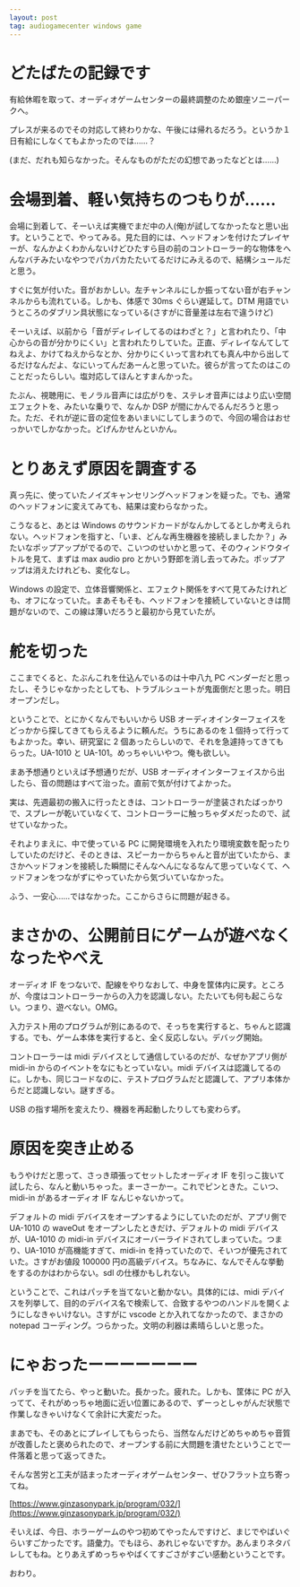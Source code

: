```yaml
---
layout: post
tag: audiogamecenter windows game
---
```


# どたばたの記録です

有給休暇を取って、オーディオゲームセンターの最終調整のため銀座ソニーパークへ。

プレスが来るのでその対応して終わりかな、午後には帰れるだろう。というか１日有給にしなくてもよかったのでは……？

(まだ、だれも知らなかった。そんなものがただの幻想であったなどとは……)

# 会場到着、軽い気持ちのつもりが……

会場に到着して、そーいえば実機でまだ中の人(俺)が試してなかったなと思い出す。ということで、やってみる。見た目的には、ヘッドフォンを付けたプレイヤーが、なんかよくわかんないけどひたすら目の前のコントローラー的な物体をへんなバチみたいなやつでパカパカたたいてるだけにみえるので、結構シュールだと思う。

すぐに気が付いた。音がおかしい。左チャンネルにしか振ってない音が右チャンネルからも流れている。しかも、体感で 30ms ぐらい遅延して。DTM 用語でいうところのダブリン具状態になっている(さすがに音量差は左右で違うけど)

そーいえば、以前から「音がディレイしてるのはわざと？」と言われたり、「中心からの音が分かりにくい」と言われたりしていた。正直、ディレイなんてしてねえよ、かけてねえからなとか、分かりにくいって言われても真ん中から出してるだけなんだよ、なにいってんだあーんと思っていた。彼らが言ってたのはこのことだったらしい。塩対応してほんとすまんかった。

たぶん、視聴用に、モノラル音声には広がりを、ステレオ音声にはより広い空間エフェクトを、みたいな乗りで、なんか DSP が間にかんでるんだろうと思った。ただ、それが逆に音の定位をあいまいにしてしまうので、今回の場合はおせっかいでしかなかった。どげんかせんといかん。

# とりあえず原因を調査する

真っ先に、使っていたノイズキャンセリングヘッドフォンを疑った。でも、通常のヘッドフォンに変えてみても、結果は変わらなかった。

こうなると、あとは Windows のサウンドカードがなんかしてるとしか考えられない。ヘッドフォンを指すと、「いま、どんな再生機器を接続しましたか？」みたいなポップアップがでるので、こいつのせいかと思って、そのウィンドウタイトルを見て、まずは max audio pro とかいう野郎を消し去ってみた。ポップアップは消えたけれども、変化なし。

Windows の設定で、立体音響関係と、エフェクト関係をすべて見てみたけれども、オフになっていた。まあそもそも、ヘッドフォンを接続していないときは問題がないので、この線は薄いだろうと最初から見ていたが。

# 舵を切った

ここまでくると、たぶんこれを仕込んでいるのは十中八九 PC ベンダーだと思ったし、そうじゃなかったとしても、トラブルシュートが鬼面倒だと思った。明日オープンだし。

ということで、とにかくなんでもいいから USB オーディオインターフェイスをどっかから探してきてもらえるように頼んだ。うちにあるのを１個持って行ってもよかった。幸い、研究室に 2 個あったらしいので、それを急遽持ってきてもらった。UA-1010 と UA-101。めっちゃいいやつ。俺も欲しい。

まあ予想通りといえば予想通りだが、USB オーディオインターフェイスから出したら、音の問題はすべて治った。直前で気が付けてよかった。

実は、先週最初の搬入に行ったときは、コントローラーが塗装されたばっかりで、スプレーが乾いていなくて、コントローラーに触っちゃダメだったので、試せていなかった。

それよりまえに、中で使っている PC に開発環境を入れたり環境変数を配ったりしていたのだけど、そのときは、スピーカーからちゃんと音が出ていたから、まさかヘッドフォンを接続した瞬間にそんなへんになるなんて思っていなくて、ヘッドフォンをつながずにやっていたから気づいていなかった。

ふう、一安心……ではなかった。ここからさらに問題が起きる。

# まさかの、公開前日にゲームが遊べなくなったやべえ

オーディオ IF をつないで、配線をやりなおして、中身を筐体内に戻す。ところが、今度はコントローラーからの入力を認識しない。たたいても何も起こらない。つまり、遊べない。OMG。

入力テスト用のプログラムが別にあるので、そっちを実行すると、ちゃんと認識する。でも、ゲーム本体を実行すると、全く反応しない。デバッグ開始。

コントローラーは midi デバイスとして通信しているのだが、なぜかアプリ側が midi-in からのイベントをなにもとっていない。midi デバイスは認識してるのに。しかも、同じコードなのに、テストプログラムだと認識して、アプリ本体からだと認識しない。謎すぎる。

USB の指す場所を変えたり、機器を再起動したりしても変わらず。

# 原因を突き止める

もうやけだと思って、さっき頑張ってセットしたオーディオ IF を引っこ抜いて試したら、なんと動いちゃった。まーさーかー。これでピンときた。こいつ、midi-in があるオーディオ IF なんじゃないかって。

デフォルトの midi デバイスをオープンするようにしていたのだが、アプリ側で UA-1010 の waveOut をオープンしたときだけ、デフォルトの midi デバイスが、UA-1010 の midi-in デバイスにオーバーライドされてしまっていた。つまり、UA-1010 が高機能すぎて、midi-in を持っていたので、そいつが優先されていた。さすがお値段 100000 円の高級デバイス。ちなみに、なんでそんな挙動をするのかはわからない。sdl の仕様かもしれない。

ということで、これはパッチを当てないと動かない。具体的には、midi デバイスを列挙して、目的のデバイス名で検索して、合致するやつのハンドルを開くようにしなきゃいけない。さすがに vscode とか入れてなかったので、まさかの notepad コーディング。つらかった。文明の利器は素晴らしいと思った。

# にゃおったーーーーーーー

パッチを当てたら、やっと動いた。長かった。疲れた。しかも、筐体に PC が入ってて、それがめっちゃ地面に近い位置にあるので、ずーっとしゃがんだ状態で作業しなきゃいけなくて余計に大変だった。

まあでも、そのあとにプレイしてもらったら、当然なんだけどめちゃめちゃ音質が改善したと褒められたので、オープンする前に大問題を潰せたということで一件落着と思って返ってきた。

そんな苦労と工夫が詰まったオーディオゲームセンター、ぜひフラット立ち寄ってね。

[https://www.ginzasonypark.jp/program/032/](https://www.ginzasonypark.jp/program/032/)

そいえば、今日、ホラーゲームのやつ初めてやったんですけど、まじでやばいぐらいすごかったです。語彙力。でもほら、あれじゃないですか。あんまりネタバレしてもね。とりあえずめっちゃやばくてすごさがすごい感動ということです。

おわり。
